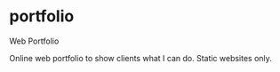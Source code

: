 # portfolio
Web Portfolio

Online web portfolio to show clients what I can do.
Static websites only.